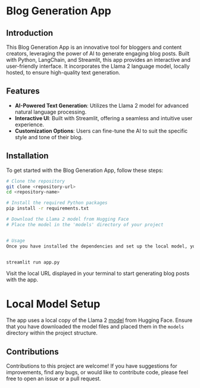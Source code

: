 # Blog Generation App

## Introduction
This Blog Generation App is an innovative tool for bloggers and content creators, leveraging the power of AI to generate engaging blog posts. Built with Python, LangChain, and Streamlit, this app provides an interactive and user-friendly interface. It incorporates the Llama 2 language model, locally hosted, to ensure high-quality text generation.

## Features
- **AI-Powered Text Generation**: Utilizes the Llama 2 model for advanced natural language processing.
- **Interactive UI**: Built with Streamlit, offering a seamless and intuitive user experience.
- **Customization Options**: Users can fine-tune the AI to suit the specific style and tone of their blog.

## Installation

To get started with the Blog Generation App, follow these steps:

```bash
# Clone the repository
git clone <repository-url>
cd <repository-name>

# Install the required Python packages
pip install -r requirements.txt

# Download the Llama 2 model from Hugging Face
# Place the model in the 'models' directory of your project


# Usage
Once you have installed the dependencies and set up the local model, you can run the app with the following command:


streamlit run app.py
```

Visit the local URL displayed in your terminal to start generating blog posts with the app.

# Local Model Setup
The app uses a local copy of the Llama 2 [model](https://huggingface.co/TheBloke/Llama-2-7B-Chat-GGML) from Hugging Face. Ensure that you have downloaded the model files and placed them in the `models` directory within the project structure.

## Contributions
Contributions to this project are welcome! If you have suggestions for improvements, find any bugs, or would like to contribute code, please feel free to open an issue or a pull request.


